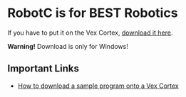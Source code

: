 # RobotC is for BEST Robotics
If you have to put it on the Vex Cortex,
[download it here](http://www.robotc.net/download/vexrobotics/).

**Warning!** Download is only for Windows!

## Important Links
- [How to download a sample program onto a Vex Cortex](http://cmra.rec.ri.cmu.edu/products/cortex_video_trainer/lesson/media_files/programs_over_usb.pdf)
